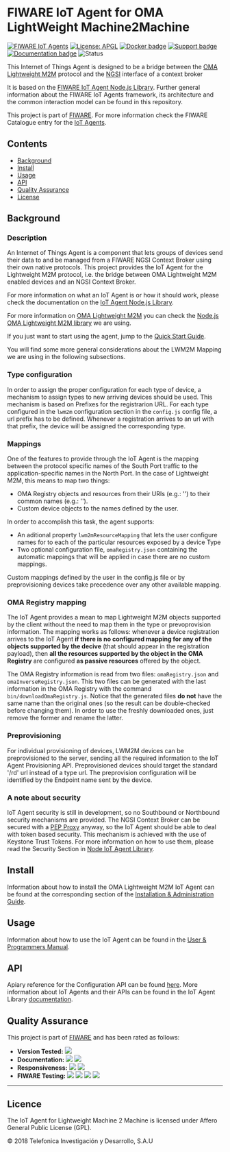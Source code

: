 # FIWARE IoT Agent for OMA LightWeight Machine2Machine

[![FIWARE IoT Agents](https://nexus.lab.fiware.org/static/badges/chapters/iot-agents.svg)](https://www.fiware.org/developers/catalogue/)
[![License: APGL](https://img.shields.io/github/license/telefonicaid/lightweightm2m-iotagent.svg)](https://opensource.org/licenses/AGPL-3.0)
[![Docker badge](https://img.shields.io/docker/pulls/fiware/lightweightm2m-iotagent.svg)](https://hub.docker.com/r/fiware/lightweightm2m-iotagent/)
[![Support badge](https://nexus.lab.fiware.org/repository/raw/public/badges/stackoverflow/iot-agents.svg)](https://stackoverflow.com/questions/tagged/fiware+iot)
<br>
[![Documentation badge](https://img.shields.io/readthedocs/fiware-iotagent-lwm2m.svg)](http://fiware-iotagent-lwm2m.readthedocs.org/en/latest/?badge=latest)
![Status](https://nexus.lab.fiware.org/static/badges/statuses/iot-lightweightm2m.svg)

This Internet of Things Agent is designed to be a bridge between the
[OMA](https://www.omaspecworks.org/)
[Lightweight M2M](https://www.omaspecworks.org/what-is-oma-specworks/iot/lightweight-m2m-lwm2m/)
protocol and the
[NGSI](https://swagger.lab.fiware.org/?url=https://raw.githubusercontent.com/Fiware/specifications/master/OpenAPI/ngsiv2/ngsiv2-openapi.json)
interface of a context broker

It is based on the
[FIWARE IoT Agent Node.js Library](https://github.com/telefonicaid/iotagent-node-lib).
Further general information about the FIWARE IoT Agents framework, its
architecture and the common interaction model can be found in this repository.

This project is part of [FIWARE](https://www.fiware.org/). For more information
check the FIWARE Catalogue entry for the
[IoT Agents](https://github.com/Fiware/catalogue/tree/master/iot-agents).

## Contents

-   [Background](#background)
-   [Install](#install)
-   [Usage](#usage)
-   [API](#api)
-   [Quality Assurance](#quality-assurance)
-   [License](#license)

## Background

### Description

An Internet of Things Agent is a component that lets groups of devices send
their data to and be managed from a FIWARE NGSI Context Broker using their own
native protocols. This project provides the IoT Agent for the Lightweight M2M
protocol, i.e. the bridge between OMA Lightweight M2M enabled devices and an
NGSI Context Broker.

For more information on what an IoT Agent is or how it should work, please check
the documentation on the
[IoT Agent Node.js Library](https://iotagent-node-lib.rtfd.io/).

For more information on
[OMA Lightweight M2M](http://openmobilealliance.org/about-oma/work-program/m2m-enablers/)
you can check the
[Node.js OMA Lightweight M2M library](https://github.com/telefonicaid/lwm2m-node-lib)
we are using.

If you just want to start using the agent, jump to the
[Quick Start Guide](docs/userGuide.md#getting-started).

You will find some more general considerations about the LWM2M Mapping we are
using in the following subsections.

### Type configuration

In order to assign the proper configuration for each type of device, a mechanism
to assign types to new arriving devices should be used. This mechanism is based
on Prefixes for the registrarion URL. For each type configured in the `lwm2m`
configuration section in the `config.js` config file, a url prefix has to be
defined. Whenever a registration arrives to an url with that prefix, the device
will be assigned the corresponding type.

### Mappings

One of the features to provide through the IoT Agent is the mapping between the
protocol specific names of the South Port traffic to the application-specific
names in the North Port. In the case of Lightweight M2M, this means to map two
things:

-   OMA Registry objects and resources from their URIs (e.g.: '') to their
    common names (e.g.: '').
-   Custom device objects to the names defined by the user.

In order to accomplish this task, the agent supports:

-   An aditional property `lwm2mResourceMapping` that lets the user configure
    names for to each of the particular resources exposed by a device Type
-   Two optional configuration file, `omaRegistry.json` containing the automatic
    mappings that will be applied in case there are no custom mappings.

Custom mappings defined by the user in the config.js file or by preprovisioning
devices take precedence over any other available mapping.

### OMA Registry mapping

The IoT Agent provides a mean to map Lightweight M2M objects supported by the
client without the need to map them in the type or prevoprovision information.
The mapping works as follows: whenever a device registration arrives to the IoT
Agent **if there is no configured mapping for any of the objects supported by
the decive** (that should appear in the registration payload), then **all the
resources supported by the object in the OMA Registry** are configured **as
passive resources** offered by the object.

The OMA Registry information is read from two files: `omaRegistry.json` and
`omaInverseRegistry.json`. This two files can be generated with the last
information in the OMA Registry with the command `bin/downloadOmaRegistry.js`.
Notice that the generated files **do not** have the same name than the original
ones (so the result can be double-checked before changing them). In order to use
the freshly downloaded ones, just remove the former and rename the latter.

### Preprovisioning

For individual provisioning of devices, LWM2M devices can be preprovisioned to
the server, sending all the required information to the IoT Agent Provisioning
API. Preprovisioned devices should target the standard '/rd' url instead of a
type url. The preprovision configuration will be identified by the Endpoint name
sent by the device.

### A note about security

IoT Agent security is still in development, so no Southbound or Northbound
security mechanisms are provided. The NGSI Context Broker can be secured with a
[PEP Proxy]() anyway, so the IoT Agent should be able to deal with token based
security. This mechanism is achieved with the use of Keystone Trust Tokens. For
more information on how to use them, please read the Security Section in
[Node IoT Agent Library](https://github.com/telefonicaid/iotagent-node-lib).

## Install

Information about how to install the OMA Lightweight M2M IoT Agent can be found
at the corresponding section of the
[Installation & Administration Guide](https://fiware-iotagent-lwm2m.readthedocs.io/en/latest/administrationGuide).

## Usage

Information about how to use the IoT Agent can be found in the
[User & Programmers Manual](https://fiware-iotagent-lwm2m.readthedocs.io/en/latest/userGuide).

## API

Apiary reference for the Configuration API can be found
[here](http://docs.telefonicaiotiotagents.apiary.io/#reference/configuration-api).
More information about IoT Agents and their APIs can be found in the IoT Agent
Library [documentation](https://iotagent-node-lib.rtfd.io/).

## Quality Assurance

This project is part of [FIWARE](https://fiware.org/) and has been rated as
follows:

-   **Version Tested:**
    ![ ](https://img.shields.io/badge/dynamic/json.svg?label=Version&url=https://fiware.github.io/catalogue/json/iotagent_LWM2M.json&query=$.version&colorB=blue)
-   **Documentation:**
    ![ ](https://img.shields.io/badge/dynamic/json.svg?label=Completeness&url=https://fiware.github.io/catalogue/json/iotagent_LWM2M.json&query=$.docCompleteness&colorB=blue)
    ![ ](https://img.shields.io/badge/dynamic/json.svg?label=Usability&url=https://fiware.github.io/catalogue/json/iotagent_LWM2M.json&query=$.docSoundness&colorB=blue)
-   **Responsiveness:**
    ![ ](https://img.shields.io/badge/dynamic/json.svg?label=Time%20to%20Respond&url=https://fiware.github.io/catalogue/json/iotagent_LWM2M.json&query=$.timeToCharge&colorB=blue)
    ![ ](https://img.shields.io/badge/dynamic/json.svg?label=Time%20to%20Fix&url=https://fiware.github.io/catalogue/json/iotagent_LWM2M.json&query=$.timeToFix&colorB=blue)
-   **FIWARE Testing:**
    ![ ](https://img.shields.io/badge/dynamic/json.svg?label=Tests%20Passed&url=https://fiware.github.io/catalogue/json/iotagent_LWM2M.json&query=$.failureRate&colorB=blue)
    ![ ](https://img.shields.io/badge/dynamic/json.svg?label=Scalability&url=https://fiware.github.io/catalogue/json/iotagent_LWM2M.json&query=$.scalability&colorB=blue)
    ![ ](https://img.shields.io/badge/dynamic/json.svg?label=Performance&url=https://fiware.github.io/catalogue/json/iotagent_LWM2M.json&query=$.performance&colorB=blue)
    ![ ](https://img.shields.io/badge/dynamic/json.svg?label=Stability&url=https://fiware.github.io/catalogue/json/iotagent_LWM2M.json&query=$.stability&colorB=blue)

---

## Licence

The IoT Agent for Lightweight Machine 2 Machine is licensed under Affero General
Public License (GPL).

© 2018 Telefonica Investigación y Desarrollo, S.A.U
